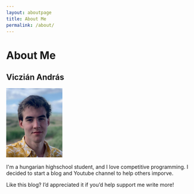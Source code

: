 ```yaml
---
layout: aboutpage
title: About Me
permalink: /about/
---
```


# About Me

## Viczián András

<img src="picture_of_me.jpg" width="30%" height="30%"/>

I'm a hungarian highschool student, and I love competitive programming. I decided to start a blog and Youtube channel to help others imporve.

Like this blog? I’d appreciated it if you’d help support me write more!
